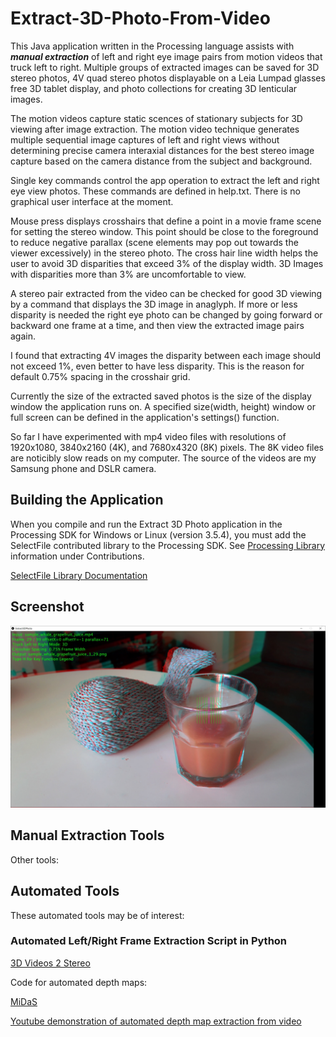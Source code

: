 # Extract-3D-Photo-From-Video
This Java application written in the Processing language assists with ___manual extraction___ of left and right eye image pairs from motion videos that truck left to right. Multiple groups of extracted images can be saved for 3D stereo photos, 4V quad stereo photos displayable on a Leia Lumpad glasses free 3D tablet display, and photo collections for creating 3D lenticular images. 

The motion videos capture static scences of stationary subjects for 3D viewing after image extraction. The motion video technique generates multiple sequential image captures of left and right views without determining precise camera interaxial distances for the best stereo image capture based on the camera distance from the subject and background.
 
Single key commands control the app operation to extract the left and right eye view photos. These commands are defined in help.txt. There is no graphical user interface at the moment.

Mouse press displays crosshairs that define a point in a movie frame scene for setting the stereo window. This point should be close to the foreground to reduce negative parallax (scene elements may pop out towards the viewer excessively) in the stereo photo. The cross hair line width helps the user to avoid 3D disparities that exceed 3% of the display width. 3D Images with disparities more than 3% are uncomfortable to view.

A stereo pair extracted from the video can be checked for good 3D viewing by a command that displays the 3D image in anaglyph. If more or less disparity is needed the right eye photo can be changed by going forward or backward one frame at a time, and then view the extracted image pairs again. 

I found that extracting 4V images the disparity between each image should not exceed 1%, even better to have less disparity. This is the reason for default 0.75% spacing in the crosshair grid.

Currently the size of the extracted saved photos is the size of the display window the application runs on. A specified size(width, height) window or full screen can be defined in the application's settings() function.

So far I have experimented with mp4 video files with resolutions of 1920x1080, 3840x2160 (4K), and 7680x4320 (8K) pixels. The 8K video files are noticibly slow reads on my computer. The source of the videos are my Samsung phone and DSLR camera.

## Building the Application
When you compile and run the Extract 3D Photo application in the Processing SDK for Windows or Linux (version 3.5.4), you must add the SelectFile contributed library to the Processing SDK. See [Processing Library](https://processing.org/reference/libraries/) information under Contributions.

[SelectFile Library Documentation](https://andrusiv.com/android-select-file/)

## Screenshot

![Analog screenshot](screenshots/screenshot_anaglyph.jpg)

## Manual Extraction Tools
Other tools:

## Automated Tools
These automated tools may be of interest:

### Automated Left/Right Frame Extraction Script in Python
[3D Videos 2 Stereo](https://github.com/lasinger/3DVideos2Stereo)

Code for automated depth maps:

[MiDaS](https://github.com/isl-org/MiDaS)

[Youtube demonstration of automated depth map extraction from video](https://www.youtube.com/watch?v=D46FzVyL9I8)


